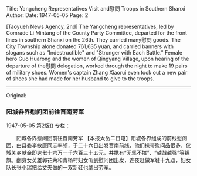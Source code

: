Title: Yangcheng Representatives Visit and慰問 Troops in Southern Shanxi
Author:
Date: 1947-05-05
Page: 2

[Taoyueh News Agency, 2nd] The Yangcheng representatives, led by Comrade Li Mintang of the County Party Committee, departed for the front lines in southern Shanxi on the 26th. They carried many慰問 goods. The City Township alone donated 761,635 yuan, and carried banners with slogans such as "Indestructible" and "Stronger with Each Battle." Female hero Guo Huarong and the women of Qingyang Village, upon hearing of the departure of the慰問 delegation, worked through the night to make 19 pairs of military shoes. Women's captain Zhang Xiaorui even took out a new pair of shoes she had made for her husband to give to the troops.



<hr /> 

Original: 


### 阳城各界慰问团前往晋南劳军

1947-05-05
第2版()
专栏：

　　阳城各界慰问团前往晋南劳军
    【本报太岳二日电】阳城各界组成的前线慰问团，由县委李敏唐同志率领，于二十六日出发晋南前线，他们携带慰问品很多，仅城关乡献金即达七十六万一千六百三十五元，并携有“无坚不摧”、“越战越强”等锦旗。翻身女英雄郭花荣和青杨村妇女听到慰问团出发，连夜赶做军鞋十九双，妇女队长张小瑞把给丈夫做的一双新鞋也拿出劳军。
